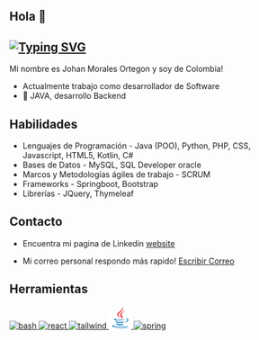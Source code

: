 Hola 👋
--- 
[![Typing SVG](https://readme-typing-svg.demolab.com/?lines=I´m+Johan+Morales+🔥;Software+Developer+</>;)](https://git.io/typing-svg)
--- 

Mi nombre es Johan Morales Ortegon y soy de Colombia!

* Actualmente trabajo como desarrollador de Software
* 💙  JAVA, desarrollo Backend

Habilidades
---
* Lenguajes de Programación - Java (POO), Python, PHP, CSS, Javascript, HTML5, Kotlin, C#
* Bases de Datos - MySQL, SQL Developer oracle
* Marcos y Metodologías ágiles de trabajo - SCRUM
* Frameworks - Springboot, Bootstrap
* Librerías - JQuery, Thymeleaf

Contacto
---
- Encuentra mi pagina de Linkedin [website](www.linkedin.com/in/johan-morales-b3809b206)

- Mi correo personal respondo más rapido! [Escribir Correo](https://johanmorales211@gmail.com)

Herramientas
---
<p align="left"> <a href="https://angular.io/" target="_blank"> <img src="https://www.vectorlogo.zone/logos/angular/angular-ar21.svg" alt="bash" width="40" height="40"/>
<a href="https://es.react.dev/" target="_blank"> <img src="https://www.vectorlogo.zone/logos/reactjs/reactjs-icon.svg" alt="react" width="40" height="40"/>
</a><a href="https://tailwindui.com/" target="_blank"> <img src="https://www.vectorlogo.zone/logos/tailwindcss/tailwindcss-icon.svg" alt="tailwind" width="40" height="40"/> </a>
<a href="https://www.java.com" target="_blank"> <img src="https://raw.githubusercontent.com/devicons/devicon/master/icons/java/java-original.svg" alt="java" width="40" height="40"/> <a href="https://spring.io/" target="_blank"> <img src="https://www.vectorlogo.zone/logos/springio/springio-icon.svg" alt="spring" width="40" height="40"/>
